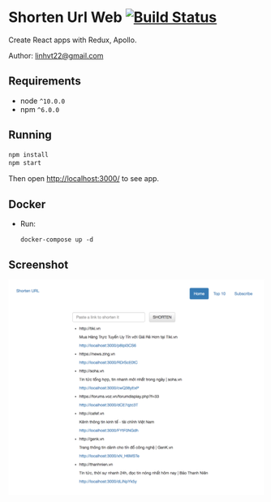 # Shorten Url Web [![Build Status](https://travis-ci.org/linhnn/shorten-url-web.svg?branch=master)](https://travis-ci.org/linhnn/shorten-url-web)

Create React apps with Redux, Apollo.

Author: linhvt22@gmail.com

## Requirements

* node `^10.0.0`
* npm `^6.0.0`

## Running

```sh
npm install
npm start
```

Then open [http://localhost:3000/](http://localhost:3000/) to see app.

## Docker

* Run:

    ```
    docker-compose up -d
    ```

## Screenshot
![Shorten Url Web](https://raw.githubusercontent.com/linhnn/shorten-url-web/master/public/screenshot.png)
